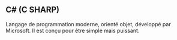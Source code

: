 ## C# (C SHARP)

Langage de programmation moderne, orienté objet, développé par Microsoft. Il est conçu pour être simple mais puissant.

